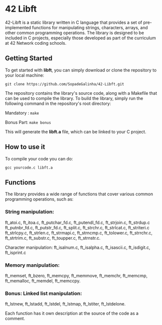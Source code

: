 
# <h1>42 Libft</h1>


42-Libft is a static library written in C language that provides a set of pre-implemented functions for manipulating strings, characters, arrays, and other common programming operations. The library is designed to be included in C projects, especially those developed as part of the curriculum at 42 Network coding schools.

## Getting Started

To get started with **libft**, you can simply download or clone the repository to your local machine:

`git clone https://github.com/SopadeGalinha/42-Libft.git`

The repository contains the library's source code, along with a Makefile that can be used to compile the library.
To build the library, simply run the following command in the repository's root directory:

Mandatory : `make`

Bonus Part: `make bonus`

This will generate the **libft.a** file, which can be linked to your C project.

## How to use it

To compile your code you can do: 

`gcc yourcode.c libft.a`

## Functions

The library provides a wide range of functions that cover various common programming operations, such as:

### String manipulation:

ft_atoi.c, ft_itoa.c, ft_putchar_fd.c, ft_putendl_fd.c, ft_strjoin.c, ft_strdup.c
ft_putnbr_fd.c, ft_putstr_fd.c, ft_split.c, ft_strchr.c, ft_strlcat.c, ft_striteri.c
ft_strlcpy.c, ft_strlen.c, ft_strmapi.c, ft_strncmp.c, ft_tolower.c,
ft_strrchr.c, ft_strtrim.c, ft_substr.c, ft_toupper.c, ft_strnstr.c.

Character manipulation:
ft_isalnum.c, ft_isalpha.c, ft_isascii.c, ft_isdigit.c, ft_isprint.c

### Memory manipulation:

ft_memset, ft_bzero, ft_memcpy,
ft_memmove, ft_memchr, ft_memcmp,
ft_memalloc, ft_memdel, ft_memccpy.

### Bonus: Linked list manipulation:

ft_lstnew, ft_lstadd,
ft_lstdel, ft_lstmap,
ft_lstiter, ft_lstdelone.

Each function has it own description at the source of the code as a comment.
